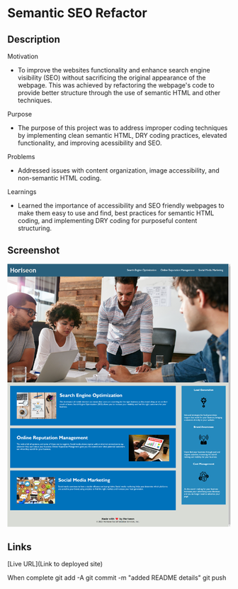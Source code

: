 # Semantic SEO Refactor

## Description
Motivation
- To improve the websites functionality and enhance search engine visibility (SEO) without sacrificing the original appearance of the webpage. This was achieved by refactoring the webpage's code to provide better structure through the use of semantic HTML and other techniques.

Purpose
- The purpose of this project was to address improper coding techniques by implementing clean semantic HTML, DRY coding practices, elevated functionality, and improving acessibility and SEO.

Problems
- Addressed issues with content organization, image accessibility, and non-semantic HTML coding.

Learnings
- Learned the importance of accessibility and SEO friendly webpages to make them easy to use and find, best practices for semantic HTML coding, and implementing DRY coding for purposeful content structuring.


## Screenshot
![Screenshot of SEO Refactor](./screenshots/horiseon-social-solutions-inc.png)


## Links
[Live URL](Link to deployed site)

When complete
git add -A
git commit -m "added README details"
git push